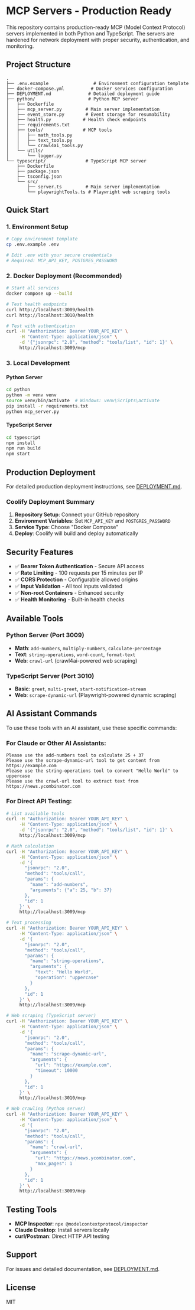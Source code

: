# MCP Servers - Production Ready

This repository contains production-ready MCP (Model Context Protocol) servers implemented in both Python and TypeScript. The servers are hardened for network deployment with proper security, authentication, and monitoring.

## Project Structure

```
.
├── .env.example                 # Environment configuration template  
├── docker-compose.yml          # Docker services configuration
├── DEPLOYMENT.md              # Detailed deployment guide
├── python/                    # Python MCP server
│   ├── Dockerfile
│   ├── mcp_server.py         # Main server implementation
│   ├── event_store.py        # Event storage for resumability  
│   ├── health.py            # Health check endpoints
│   ├── requirements.txt
│   ├── tools/               # MCP tools
│   │   ├── math_tools.py
│   │   ├── text_tools.py
│   │   └── crawl4ai_tools.py
│   └── utils/
│       └── logger.py
└── typescript/               # TypeScript MCP server
    ├── Dockerfile
    ├── package.json
    ├── tsconfig.json
    └── src/
        ├── server.ts         # Main server implementation
        └── playwrightTools.ts # Playwright web scraping tools
```

## Quick Start

### 1. Environment Setup

```bash
# Copy environment template
cp .env.example .env

# Edit .env with your secure credentials
# Required: MCP_API_KEY, POSTGRES_PASSWORD
```

### 2. Docker Deployment (Recommended)

```bash
# Start all services
docker compose up --build

# Test health endpoints
curl http://localhost:3009/health
curl http://localhost:3010/health

# Test with authentication
curl -H "Authorization: Bearer YOUR_API_KEY" \
     -H "Content-Type: application/json" \
     -d '{"jsonrpc": "2.0", "method": "tools/list", "id": 1}' \
     http://localhost:3009/mcp
```

### 3. Local Development

#### Python Server
```bash
cd python
python -m venv venv
source venv/bin/activate  # Windows: venv\Scripts\activate
pip install -r requirements.txt
python mcp_server.py
```

#### TypeScript Server
```bash
cd typescript
npm install
npm run build
npm start
```

## Production Deployment

For detailed production deployment instructions, see [DEPLOYMENT.md](./DEPLOYMENT.md).

### Coolify Deployment Summary

1. **Repository Setup**: Connect your GitHub repository
2. **Environment Variables**: Set `MCP_API_KEY` and `POSTGRES_PASSWORD`
3. **Service Type**: Choose "Docker Compose"
4. **Deploy**: Coolify will build and deploy automatically

## Security Features

- ✅ **Bearer Token Authentication** - Secure API access
- ✅ **Rate Limiting** - 100 requests per 15 minutes per IP
- ✅ **CORS Protection** - Configurable allowed origins
- ✅ **Input Validation** - All tool inputs validated
- ✅ **Non-root Containers** - Enhanced security
- ✅ **Health Monitoring** - Built-in health checks

## Available Tools

### Python Server (Port 3009)
- **Math**: `add-numbers`, `multiply-numbers`, `calculate-percentage`
- **Text**: `string-operations`, `word-count`, `format-text`
- **Web**: `crawl-url` (crawl4ai-powered web scraping)

### TypeScript Server (Port 3010)
- **Basic**: `greet`, `multi-greet`, `start-notification-stream`
- **Web**: `scrape-dynamic-url` (Playwright-powered dynamic scraping)

## AI Assistant Commands

To use these tools with an AI assistant, use these specific commands:

### For Claude or Other AI Assistants:
```
Please use the add-numbers tool to calculate 25 + 37
Please use the scrape-dynamic-url tool to get content from https://example.com
Please use the string-operations tool to convert "Hello World" to uppercase
Please use the crawl-url tool to extract text from https://news.ycombinator.com
```

### For Direct API Testing:

```bash
# List available tools
curl -H "Authorization: Bearer YOUR_API_KEY" \
     -H "Content-Type: application/json" \
     -d '{"jsonrpc": "2.0", "method": "tools/list", "id": 1}' \
     http://localhost:3009/mcp

# Math calculation
curl -H "Authorization: Bearer YOUR_API_KEY" \
     -H "Content-Type: application/json" \
     -d '{
       "jsonrpc": "2.0",
       "method": "tools/call",
       "params": {
         "name": "add-numbers",
         "arguments": {"a": 25, "b": 37}
       },
       "id": 1
     }' \
     http://localhost:3009/mcp

# Text processing
curl -H "Authorization: Bearer YOUR_API_KEY" \
     -H "Content-Type: application/json" \
     -d '{
       "jsonrpc": "2.0",
       "method": "tools/call",
       "params": {
         "name": "string-operations",
         "arguments": {
           "text": "Hello World",
           "operation": "uppercase"
         }
       },
       "id": 1
     }' \
     http://localhost:3009/mcp

# Web scraping (TypeScript server)
curl -H "Authorization: Bearer YOUR_API_KEY" \
     -H "Content-Type: application/json" \
     -d '{
       "jsonrpc": "2.0",
       "method": "tools/call",
       "params": {
         "name": "scrape-dynamic-url",
         "arguments": {
           "url": "https://example.com",
           "timeout": 10000
         }
       },
       "id": 1
     }' \
     http://localhost:3010/mcp

# Web crawling (Python server)
curl -H "Authorization: Bearer YOUR_API_KEY" \
     -H "Content-Type: application/json" \
     -d '{
       "jsonrpc": "2.0",
       "method": "tools/call",
       "params": {
         "name": "crawl-url",
         "arguments": {
           "url": "https://news.ycombinator.com",
           "max_pages": 1
         }
       },
       "id": 1
     }' \
     http://localhost:3009/mcp
```

## Testing Tools

- **MCP Inspector**: `npx @modelcontextprotocol/inspector`
- **Claude Desktop**: Install servers locally
- **curl/Postman**: Direct HTTP API testing

## Support

For issues and detailed documentation, see [DEPLOYMENT.md](./DEPLOYMENT.md).

## License

MIT
